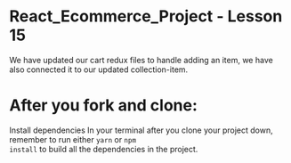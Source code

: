 # React_Ecommerce_Project - Lesson 15

We have updated our cart redux files to handle adding an item, we have also connected it to our updated collection-item.

# After you fork and clone:
Install dependencies
In your terminal after you clone your project down, remember to run either <code>yarn</code> or <code>npm install</code> to build all the dependencies in the project.

